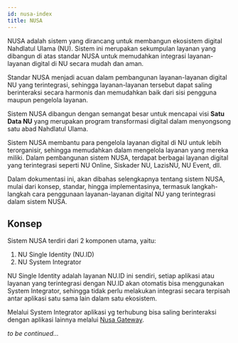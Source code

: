 ```yaml
---
id: nusa-index
title: NUSA
---
```


NUSA adalah sistem yang dirancang untuk membangun ekosistem digital Nahdlatul Ulama (NU). Sistem ini merupakan sekumpulan layanan yang dibangun di atas standar NUSA untuk memudahkan integrasi layanan-layanan digital di NU secara mudah dan aman.

Standar NUSA menjadi acuan dalam pembangunan layanan-layanan digital NU yang terintegrasi, sehingga layanan-layanan tersebut dapat saling berinteraksi secara harmonis dan memudahkan baik dari sisi pengguna maupun pengelola layanan.

Sistem NUSA dibangun dengan semangat besar untuk mencapai visi **Satu Data NU** yang merupakan program transformasi digital dalam menyongsong satu abad Nahdlatul Ulama.

Sistem NUSA membantu para pengelola layanan digital di NU untuk lebih terorganisir, sehingga memudahkan dalam mengelola layanan yang mereka miliki. Dalam pembangunan sistem NUSA, terdapat berbagai layanan digital yang terintegrasi seperti NU Online, Siskader NU, LazisNU, NU Event, dll.

Dalam dokumentasi ini, akan dibahas selengkapnya tentang sistem NUSA, mulai dari konsep, standar, hingga implementasinya, termasuk langkah-langkah cara penggunaan layanan-layanan digital NU yang terintegrasi dalam sistem NUSA.

## Konsep

Sistem NUSA terdiri dari 2 komponen utama, yaitu:

1. NU Single Identity (NU.ID)
2. NU System Integrator

NU Single Identity adalah layanan NU.ID ini sendiri, setiap aplikasi atau layanan yang terintegrasi dengan NU.ID akan otomatis bisa menggunakan System Integrator, sehingga tidak perlu melakukan integrasi secara terpisah antar aplikasi satu sama lain dalam satu ekosistem.

Melalui System Integrator aplikasi yg terhubung bisa saling berinteraksi dengan aplikasi lainnya melalui [Nusa Gateway](NUSA/nusa-gateway).

_to be continued..._